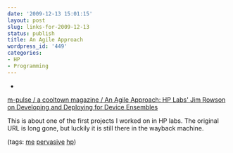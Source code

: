 ```yaml
---
date: '2009-12-13 15:01:15'
layout: post
slug: links-for-2009-12-13
status: publish
title: An Agile Approach
wordpress_id: '449'
categories:
- HP
- Programming
---
```


  *


[m-pulse / a cooltown magazine / An Agile Approach: HP Labs' Jim Rowson on Developing and Deploying for Device Ensembles](http://web.archive.org/web/20040225133139/http://cooltown.hp.com/mpulse/1202-thinker.asp)


This is about one of the first projects I worked on in HP labs.  The original URL is long gone, but luckily it is still there in the wayback machine.


(tags: [me](http://delicious.com/eob/me) [pervasive](http://delicious.com/eob/pervasive) [hp](http://delicious.com/eob/hp))




